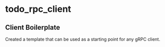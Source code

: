 # todo_rpc_client

## Client Boilerplate
Created a template that can be used as a starting point for any gRPC client.
